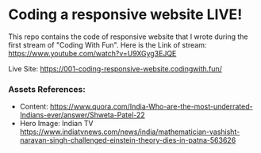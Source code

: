 # Coding a responsive website LIVE!

This repo contains the code of responsive website that I wrote during the first stream of "Coding With Fun". Here is the Link of stream: https://www.youtube.com/watch?v=U9XGyg3EJQE

Live Site: https://001-coding-responsive-website.codingwith.fun/

### Assets References: 
* Content: https://www.quora.com/India-Who-are-the-most-underrated-Indians-ever/answer/Shweta-Patel-22
* Hero Image: Indian TV
  https://www.indiatvnews.com/news/india/mathematician-vashisht-narayan-singh-challenged-einstein-theory-dies-in-patna-563626